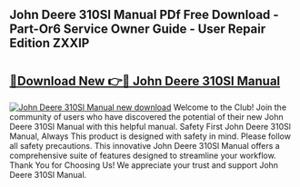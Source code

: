 ## John Deere 310Sl Manual PDf Free Download - Part-Or6 Service Owner Guide - User Repair Edition ZXXIP

# <h2><a href="http://bc87117.oget.top/?id=John+Deere+310Sl+Manual">🔗Download New 👉🔴 John Deere 310Sl Manual</a></h2>

[![John Deere 310Sl Manual new download](https://i.imgur.com/5g1atiW.png)](http://bc87117.oget.top/?id=John+Deere+310Sl+Manual)
Welcome to the Club! Join the community of users who have discovered the potential of their new John Deere 310Sl Manual with this helpful manual. Safety First John Deere 310Sl Manual, Always This product is designed with safety in mind. Please follow all safety precautions. This innovative John Deere 310Sl Manual offers a comprehensive suite of features designed to streamline your workflow. Thank You for Choosing Us! We appreciate your trust and support John Deere 310Sl Manual.

